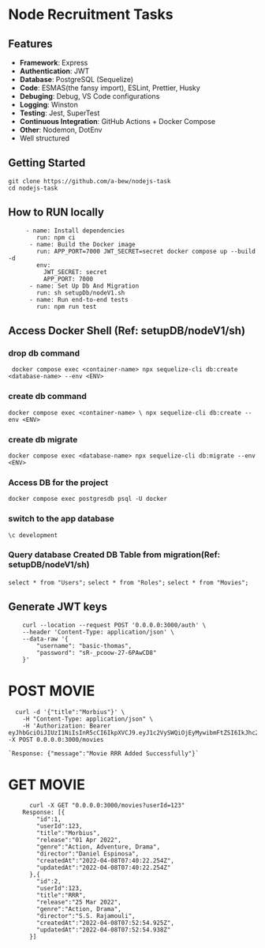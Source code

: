 # Node Recruitment Tasks

## Features

- **Framework**: Express
- **Authentication**: JWT
- **Database**: PostgreSQL (Sequelize)
- **Code**: ESMAS(the fansy import), ESLint, Prettier, Husky
- **Debuging**: Debug, VS Code configurations
- **Logging**: Winston
- **Testing**: Jest, SuperTest
- **Continuous Integration**: GitHub Actions + Docker Compose
- **Other**: Nodemon, DotEnv
- Well structured


## Getting Started

```shell
git clone https://github.com/a-bew/nodejs-task
cd nodejs-task

```

## How to RUN locally

```
     - name: Install dependencies
        run: npm ci
      - name: Build the Docker image
        run: APP_PORT=7000 JWT_SECRET=secret docker compose up --build -d
        env:
          JWT_SECRET: secret
          APP_PORT: 7000
      - name: Set Up Db And Migration
        run: sh setupDb/nodeV1.sh
      - name: Run end-to-end tests
        run: npm run test
```

## Access Docker Shell (Ref: setupDB/nodeV1/sh)

### drop db command

` docker compose exec <container-name> npx sequelize-cli db:create <database-name> --env <ENV>`

### create db command

`docker compose exec <container-name> \ npx sequelize-cli db:create --env <ENV>`

### create db migrate

`docker compose exec <database-name> npx sequelize-cli db:migrate --env <ENV>`

### Access DB for the project

`docker compose exec postgresdb psql -U docker`

### switch to the app database

`\c development`

### Query database Created DB Table from migration(Ref: setupDB/nodeV1/sh)

`select * from "Users";`
`select * from "Roles";`
`select * from "Movies";`

## Generate JWT keys

```
    curl --location --request POST '0.0.0.0:3000/auth' \
    --header 'Content-Type: application/json' \
    --data-raw '{
        "username": "basic-thomas",
        "password": "sR-_pcoow-27-6PAwCD8"
    }'

```

# POST MOVIE

```
  curl -d '{"title":"Morbius"}' \
    -H "Content-Type: application/json" \
    -H 'Authorization: Bearer eyJhbGciOiJIUzI1NiIsInR5cCI6IkpXVCJ9.eyJ1c2VySWQiOjEyMywibmFtZSI6IkJhc2ljIFRob21hcyIsInJvbGUiOiJiYXNpYyIsImlhdCI6MTY0OTQwMDAwMSwiZXhwIjoxNjQ5NDAxODAxLCJpc3MiOiJodHRwczovL3d3dy5uZXRndXJ1LmNvbS8iLCJzdWIiOiIxMjMifQ.GlbEVHPKMKULUqOQpQXRcpeb9zSIghfaq2tUmGYksS8' -X POST 0.0.0.0:3000/movies
```

    `Response: {"message":"Movie RRR Added Successfully"}`

# GET MOVIE

```shell
      curl -X GET "0.0.0.0:3000/movies?userId=123"
    Response: [{
        "id":1,
        "userId":123,
        "title":"Morbius",
        "release":"01 Apr 2022",
        "genre":"Action, Adventure, Drama",
        "director":"Daniel Espinosa",
        "createdAt":"2022-04-08T07:40:22.254Z",
        "updatedAt":"2022-04-08T07:40:22.254Z"
      },{
        "id":2,
        "userId":123,
        "title":"RRR",
        "release":"25 Mar 2022",
        "genre":"Action, Drama",
        "director":"S.S. Rajamouli",
        "createdAt":"2022-04-08T07:52:54.925Z",
        "updatedAt":"2022-04-08T07:52:54.938Z"
      }]
```
